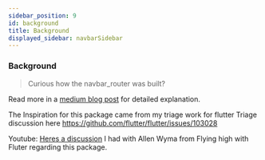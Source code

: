```yaml
---
sidebar_position: 9
id: background
title: Background
displayed_sidebar: navbarSidebar
---
```


### Background

> Curious how the navbar_router was built?

Read more in a [medium blog post](https://maheshmnj.medium.com/everything-about-the-bottomnavigationbar-in-flutter-e99e5470dddb) for detailed explanation.

The Inspiration for this package came from my triage work for flutter
Triage discussion here https://github.com/flutter/flutter/issues/103028

Youtube: [Heres a discussion](https://www.youtube.com/watch?v=IhlikgW8OY8&t=614s) I had with Allen Wyma from Flying high with Fluter regarding this package.


